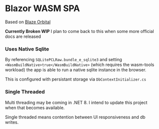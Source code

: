 # Blazor WASM SPA

Based on [Blaze Orbital](https://github.com/SteveSandersonMS/BlazeOrbital)

**Currently Broken WIP**
I plan to come back to this when some more official docs are released

### Uses Native Sqlite 
By referencing `SQLitePCLRaw.bundle_e_sqlite3` and setting `<WasmBuildNative>true</WasmBuildNative>`
(which requires the wasm-tools workload) the app is able to run a native sqlite
instance in the browser. 

This is configured with persistant storage via `DbContextInitializer.cs`

### Single Threaded
Multi threading may be coming in .NET 8. 
I intend to update this project when that becomes available. 

Single threaded means contention between UI responsiveness and db writes.

